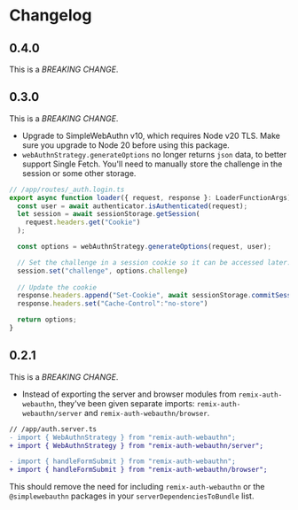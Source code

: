 # Changelog

## 0.4.0

This is a *BREAKING CHANGE*.



## 0.3.0

This is a *BREAKING CHANGE*.

- Upgrade to SimpleWebAuthn v10, which requires Node v20 TLS. Make sure you upgrade to Node 20 before using this package.
- `webAuthnStrategy.generateOptions` no longer returns `json` data, to better support Single Fetch. You'll need to manually store the challenge in the session or some other storage.

```ts
// /app/routes/_auth.login.ts
export async function loader({ request, response }: LoaderFunctionArgs) {
  const user = await authenticator.isAuthenticated(request);
  let session = await sessionStorage.getSession(
    request.headers.get("Cookie")
  );

  const options = webAuthnStrategy.generateOptions(request, user);

  // Set the challenge in a session cookie so it can be accessed later.
  session.set("challenge", options.challenge)
  
  // Update the cookie
  response.headers.append("Set-Cookie", await sessionStorage.commitSession(session))
  response.headers.set("Cache-Control":"no-store")

  return options;
}
```

## 0.2.1

This is a *BREAKING CHANGE*.

- Instead of exporting the server and browser modules from `remix-auth-webauthn`, they've been given separate imports: `remix-auth-webauthn/server` and `remix-auth-webauthn/browser`.

```diff
// /app/auth.server.ts
- import { WebAuthnStrategy } from "remix-auth-webauthn";
+ import { WebAuthnStrategy } from "remix-auth-webauthn/server";
```

```diff
- import { handleFormSubmit } from "remix-auth-webauthn";
+ import { handleFormSubmit } from "remix-auth-webauthn/browser";
```

This should remove the need for including `remix-auth-webauthn` or the `@simplewebauthn` packages in your `serverDependenciesToBundle` list.

